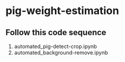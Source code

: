 ﻿# pig-weight-estimation
 ## Follow this code sequence
 1. automated_pig-detect-crop.ipynb
 2. automated_background-remove.ipynb
